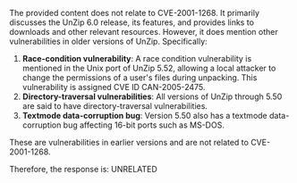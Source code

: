 The provided content does not relate to CVE-2001-1268. It primarily discusses the UnZip 6.0 release, its features, and provides links to downloads and other relevant resources. However, it does mention other vulnerabilities in older versions of UnZip. Specifically:

1.  **Race-condition vulnerability**: A race condition vulnerability is mentioned in the Unix port of UnZip 5.52, allowing a local attacker to change the permissions of a user's files during unpacking. This vulnerability is assigned CVE ID CAN-2005-2475.
2.  **Directory-traversal vulnerabilities**:  All versions of UnZip through 5.50 are said to have directory-traversal vulnerabilities.
3.  **Textmode data-corruption bug**: Version 5.50 also has a textmode data-corruption bug affecting 16-bit ports such as MS-DOS.

These are vulnerabilities in earlier versions and are not related to CVE-2001-1268.

Therefore, the response is:
UNRELATED